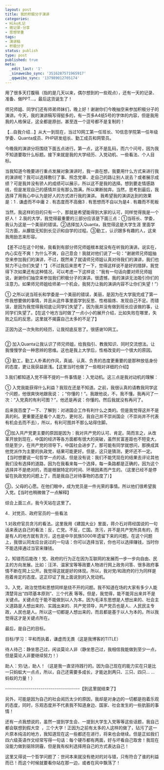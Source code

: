 ```yaml
---
layout: post
title: 我的积极分子演讲
categories:
- Hiko札记
- 微记录·分享
- 思想举重
tags:
- 演讲稿
- 积极分子
status: publish
type: post
published: true
meta:
  _edit_last: '1'
  _sinaweibo_sync: '3516287571965917'
  _qqweibo_sync: '137989012705174'
---
```

用了很多天打腹稿（指的是几天以来，偶尔想到的一些观点），还有一天的记录、准备、做PPT...，最后这货诞生了！

师兄师姐、同学们还有师弟师妹们，晚上好！谢谢你们今晚抽空来参加积极分子的演讲。今天，我的演讲稿写得挺多的，有一页多A4纸5号的字体的内容，但是我用我的人格保证，这全都是原创，甚至连一个逗号都不是复制的！

【...自我介绍...】从大一到现在，当过10网工第一任班长、10信息学院第一任年级学委、Quanta成员、PHP研发组长、勤工成员和网管员。

今晚我的演讲分将围绕下面五点进行。第一点，这不是乱码，而六个问号，因为我不知道要取什么标题。接下来就是我的大学经历、入党动机、一些看法、个人目标。

当我知道今晚要进行重点发展对象演讲时，我一直在想，我要用什么方式来进行我的演讲呢？我可以选择敷衍了事、照念党章、走自己的路让别人说去？或者展示成绩？可是我并没有骄人的成绩可以展示，所以这不是我的选择。想到要走情感路线，但是发现自己的感情并没有那么饱满，所以果断抛弃。当然，思考到最后，我选择了用我心中认为是好人的方式进行我的演讲。
我希望我的演讲达到的效果是：1 . 谦虚而不中庸 2 . 有态度而不高傲3 . 有思想而不自以为是4 . 有趣而不死板

当然，我这样的目的只有一个，那就是希望能得到大家的认可，同样觉得我是一个好人！
2.我的大学，我觉得最重要的三部分应该是下面三点：①当班长、学委，我认为这是一个美丽的错误。②选择加入Quanta，我觉得这是大学生涯 里面学习方面，从朦胧无知到长见识和自学的过程。③勤工，认识跟多有趣的人，这来我用励志来形容。

【差不过在这个时候，我看到有部分师兄师姐根本就没有在听我的演讲。说实在，内心实在不爽！为什么不爽，自己意会！我就对他们说了一句：“谢谢师兄师姐抽空来参加我们的演讲，不过，既然来了就请师兄师姐认真对待我们的演讲，我们也努力不让你们失望！”】（不过我后来思考了一下，觉得这样说不是好的措辞，我觉得下次如果还有这种情况，可以考虑一下这样说：“我有一句话向要对师兄师姐说，谢谢你们抽空来参加我们积极分子的演讲。很遗憾，我的演讲无法吸引你们的注意力。如果师兄师姐给师弟一个机会，我努力让我的演讲内容不让你们失望！”）

<!--more-->

① 之所以说当班长和学委是一个美丽的错误，美丽，是因为在大学我完成了第一件我想要做的事情，并且从这件事里面学到反思、性格锻炼、发现自己不足。而错误，是因为我觉得我彻底让同学们失望了，因为我并没有做到班长应该做的事，让同学们失望了。【在这个地方当时做了一点小小的展开介绍，比如失败在哪里，失败之后的反思，这里就不揭露自己太多的不足了】

正因为这一次失败的经历，让我彻底反思了。很感谢10网工。

<img title="更多..." src="http://www.hiko.com/wp-includes/js/tinymce/plugins/wordpress/img/trans.gif" alt="" />

② 加入Quanta让我认识了师兄师姐，给我指引、教我知识、同时交流想法。让我慢慢学会一种思辨的思维。这也是我上大学后，性格改变的一个很大的原因。

③ 勤工，勤工人朴素的作风，真诚、认真、负责的态度更重要的是那种放低身份的态度，更让我获益匪浅。【这里当时也做了一些相对详细的介绍】

3.我们都知道入党不得不提的一件事情是：入党动机。这三点是我对动机的理解：

① 入党我能获得什么利益？我现在还是不知道。之前，我很认真的请教我同学这个问题，他很爽快地跟我说：；“你懂的！”。我跟他说，不，我不懂。我再问了一次：“入党真的有利可图？”，他还是再说：你懂的。然后我就没有再问了。

后来我百度了一下、了解到：对进国企工作有利什么之类的。但是我觉得这并不是真的利。更重要还是看个人能力，更何况，我自己并不崇尚国企（不崇尚并不代表有机会去而不去），所以，有利可图并不那么站得住脚。

②加入共产党更主要的原因是因为：我对共产党的认可、肯定。简而言之，从改革开放到现在，中国的经济等各方面都有很大的突破，虽然贫富差距也不短变大，但是至少，在共产党的领导下，中国社会进步了。那可能有同学就想问，那换成其他党派作为主要的执政党，结果可能更好。但是，这只是猜测，更坏还不一定。【当时想要说一句哲学一点的话，但是没有说：我们不能凭现在的结果去评论其他我们没有选择的道路，因为在我看来每一个选择，每一条路都是正确的，因为这个选择并不是绝对的，而是根据特定的时间、环境因素而产生的。（这里已经不是停留在执政党的问题上了，而是我自己对待事物的态度了）】

③，父母的心愿。在他们眼中，成为党员是一件光荣的事情。所以他们很希望我入党。【当时也稍微做了一点解释】

综合上面三点，我今天站在这里了。

4．对党员、政府官员的一些看法

1.对政府官员贪污的看法。这里我用《建国大业》里面，蒋介石对蒋经国说的一句话来表达自己的看法：反，亡党。不反，亡国。贪污，并不是共产党所具有的，而是有人的地方就有贪污，这也是中华民族5000年遗留下来的问题。在这个问题上，我很认同龙应台说过的一句话：你可以选择当官，你也可以选择赚钱，当时你不能选择通过当官来赚钱。

2，知错而后能改！党、政府的行为正在因为互联网的发展而一步一步向自由、民主的方向发展。比如：汪洋、温家宝等等政要人物进行网上政务问答、很多政府事情不断在网上公开。我觉得这就是好的体现。所以，我对党/和政府的行为同样是抱着肯定的态度。这正印证了我上面说到的入党动机。

3，入党，政治觉悟和思想同样是绕不开的问题。我不知道在场的大家有多少人能清楚背出“四项基本原则”、三个代表 等等。但是，我觉得，能不能背出来并不是关键点。关键点在于能不能做到以人为本。因为毛泽东思想是人想出来的、社会主义道路是人想出来的、实践出来的、共产党领导，共产党员也是人、人民民主专政，人民也是人。所以这一切都是人想出来的，而且都是基于以人为本的。所以我觉得这才是关键点所在。

最后，是自己的目标。

目标/学习：平和而执着，谦虚而无畏（这是我博客的TITLE）

待人待己：静坐思己过，闲谈莫论人非（静坐思己过，我相信我能做到至少一点，但是莫论人非要继续努力！）

助人：穷/达，助人！（这是我一直坚持践行的。因为自己现在的能力实在只是比一只蚂蚁大一点点，所以，自己还需要多成长，才能达到两只、三只、四只... ...蚂蚁的力量！）

--------------------------------------【到这里就结束了】



另外，可能是因为自己的社会阅历太少的原因，我却是对身边的一切都是抱着乐观的态度，同时，乐观态度并不代表我不知道身边、国家、社会发生的一些肮脏的事情！

还有一点我想说的，虽然一提到学生会、一提到大学生入党等等这些话题，我自己都会联想到假大空  ，三个大字！正因为之前有太多的人这样的做了，玷污了这一片原本纯洁的地方，我知道现在这一些都还在进行，将来也会继续。但是正如我们四六级英语作文经常写得一句话：每个硬币都有两面，好与坏看自己取舍！我现在没能力做到驱除阴霾，但是我有权利选择用自己的方式表达自己！

这里又得说一个哲学问题了：世间本来就没有绝对的对与错，只有符合了谁的利益而已！而这个时候就要看你站在那一边，或者在风中飘荡了！

